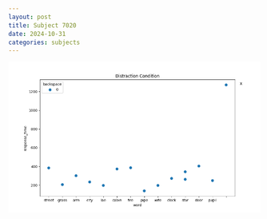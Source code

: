 ```yaml
---
layout: post
title: Subject 7020
date: 2024-10-31
categories: subjects
---
```


![](data/7020/run-20/7020_rt_acc_fuzzy_delay.png)
